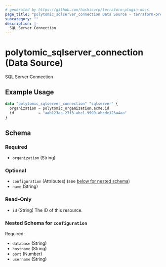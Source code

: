 ```yaml
---
# generated by https://github.com/hashicorp/terraform-plugin-docs
page_title: "polytomic_sqlserver_connection Data Source - terraform-provider-polytomic"
subcategory: ""
description: |-
  SQL Server Connection
---
```


# polytomic_sqlserver_connection (Data Source)

SQL Server Connection

## Example Usage

```terraform
data "polytomic_sqlserver_connection" "sqlserver" {
  organization = polytomic_organization.acme.id
  id           = "aab123aa-27f3-abc1-9999-abcde123a4aa"
}
```

<!-- schema generated by tfplugindocs -->
## Schema

### Required

- `organization` (String)

### Optional

- `configuration` (Attributes) (see [below for nested schema](#nestedatt--configuration))
- `name` (String)

### Read-Only

- `id` (String) The ID of this resource.

<a id="nestedatt--configuration"></a>
### Nested Schema for `configuration`

Required:

- `database` (String)
- `hostname` (String)
- `port` (Number)
- `username` (String)


